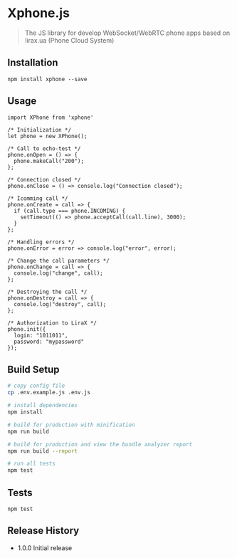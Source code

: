 # Xphone.js

> The JS library for develop WebSocket/WebRTC phone apps based on lirax.ua (Phone Cloud System)


## Installation

    npm install xphone --save

## Usage
    import XPhone from 'xphone'

    /* Initialization */
    let phone = new XPhone(); 
    
    /* Call to echo-test */
    phone.onOpen = () => {
      phone.makeCall("200");
    };
    
    /* Connection closed */
    phone.onClose = () => console.log("Connection closed");
    
    /* Icomming call */
    phone.onCreate = call => {
      if (call.type === phone.INCOMING) {
        setTimeout(() => phone.acceptCall(call.line), 3000);
      }
    };
    
    /* Handling errors */
    phone.onError = error => console.log("error", error);
    
    /* Change the call parameters */
    phone.onChange = call => {
      console.log("change", call);
    };
    
    /* Destroying the call */
    phone.onDestroy = call => {
      console.log("destroy", call);
    };
    
    /* Authorization to LiraX */
    phone.init({
      login: "1011011",
      password: "mypassword"
    });


## Build Setup

``` bash
# copy config file
cp .env.example.js .env.js

# install dependencies
npm install

# build for production with minification
npm run build

# build for production and view the bundle analyzer report
npm run build --report

# run all tests
npm test
```

## Tests

    npm test
  
## Release History

* 1.0.0 Initial release